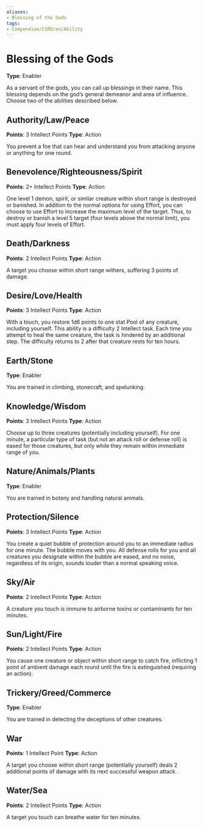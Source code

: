 ```yaml
---    
aliases:    
- Blessing of the Gods    
tags:    
- Compendium/CSRD/en/Ability    
---  
```

  
# Blessing of the Gods

**Type**: Enabler

As a servant of the gods, you can call up blessings in their name. This blessing depends on the god’s general demeanor and area of influence. Choose two of the abilities described below.

## Authority/Law/Peace

**Points**: 3 Intellect Points
**Type**: Action

You prevent a foe that can hear and understand you from attacking anyone or anything for one round.

## Benevolence/Righteousness/Spirit

**Points**: 2+ Intellect Points
**Type**: Action

One level 1 demon, spirit, or similar creature within short range is destroyed or banished. In addition to the normal options for using Effort, you can choose to use Effort to increase the maximum level of the target. Thus, to destroy or banish a level 5 target (four levels above the normal limit), you must apply four levels of Effort.

## Death/Darkness

**Points**: 2 Intellect Points
**Type**: Action

A target you choose within short range withers, suffering 3 points of damage.

## Desire/Love/Health

**Points**: 3 Intellect Points
**Type**: Action

With a touch, you restore 1d6 points to one stat Pool of any creature, including yourself. This ability is a difficulty 2 Intellect task. Each time you attempt to heal the same creature, the task is hindered by an additional step. The difficulty returns to 2 after that creature rests for ten hours.

## Earth/Stone

**Type**: Enabler

You are trained in climbing, stonecraft, and spelunking.

## Knowledge/Wisdom

**Points**: 3 Intellect Points
**Type**: Action

Choose up to three creatures (potentially including yourself). For one minute, a particular type of task (but not an attack roll or defense roll) is eased for those creatures, but only while they remain within immediate range of you.

## Nature/Animals/Plants

**Type**: Enabler

You are trained in botany and handling natural animals.

## Protection/Silence

**Points**: 3 Intellect Points
**Type**: Action

You create a quiet bubble of protection around you to an immediate radius for one minute. The bubble moves with you. All defense rolls for you and all creatures you designate within the bubble are eased, and no noise, regardless of its origin, sounds louder than a normal speaking voice.

## Sky/Air

**Points**: 2 Intellect Points
**Type**: Action

A creature you touch is immune to airborne toxins or contaminants for ten minutes.

## Sun/Light/Fire

**Points**: 2 Intellect Points
**Type**: Action

You cause one creature or object within short range to catch fire, inflicting 1 point of ambient damage each round until the fire is extinguished (requiring an action).

## Trickery/Greed/Commerce

**Type**: Enabler

You are trained in detecting the deceptions of other creatures.

## War

**Points**: 1 Intellect Point
**Type**: Action

A target you choose within short range (potentially yourself) deals 2 additional points of damage with its next successful weapon attack.

## Water/Sea

**Points**: 2 Intellect Points
**Type**: Action

A target you touch can breathe water for ten minutes.
                                                                                                                                                                          